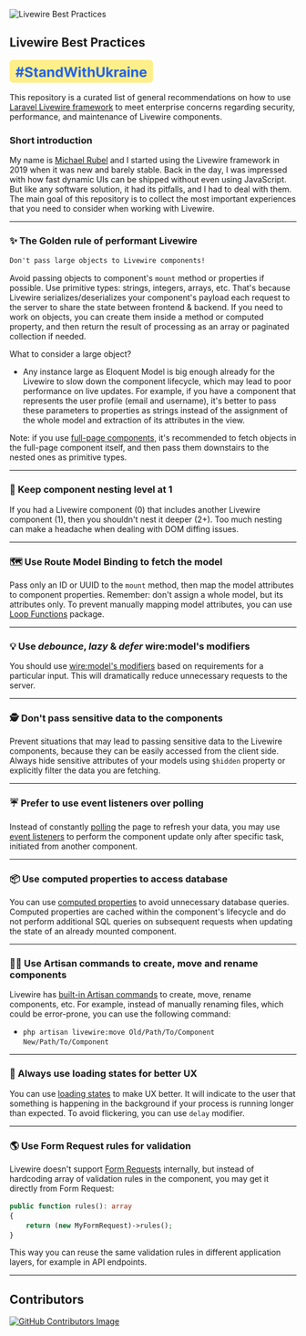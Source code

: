 ![Livewire Best Practices](https://avatars.githubusercontent.com/u/51960834?s=100&v=4)

## Livewire Best Practices
[![StandWithUkraine](https://raw.githubusercontent.com/vshymanskyy/StandWithUkraine/main/badges/StandWithUkraine.svg)](https://github.com/vshymanskyy/StandWithUkraine/blob/main/docs/README.md)

This repository is a curated list of general recommendations on how to use [Laravel Livewire framework](https://github.com/livewire/livewire) to meet enterprise concerns regarding security, performance, and maintenance of Livewire components.

### Short introduction
My name is [Michael Rubel](https://github.com/michael-rubel) and I started using the Livewire framework in 2019 when it was new and barely stable. Back in the day, I was impressed with how fast dynamic UIs can be shipped without even using JavaScript. But like any software solution, it had its pitfalls, and I had to deal with them. The main goal of this repository is to collect the most important experiences that you need to consider when working with Livewire.

---
### ✨ The Golden rule of performant Livewire
```html
Don't pass large objects to Livewire components!
```

Avoid passing objects to component's `mount` method or properties if possible. Use primitive types: strings, integers, arrays, etc. That's because Livewire serializes/deserializes your component's payload each request to the server to share the state between frontend & backend. If you need to work on objects, you can create them inside a method or computed property, and then return the result of processing as an array or paginated collection if needed.

What to consider a large object?
- Any instance large as Eloquent Model is big enough already for the Livewire to slow down the component lifecycle, which may lead to poor performance on live updates. For example, if you have a component that represents the user profile (email and username), it's better to pass these parameters to properties as strings instead of the assignment of the whole model and extraction of its attributes in the view.

Note: if you use [full-page components](https://laravel-livewire.com/docs/2.x/rendering-components#page-components), it's recommended to fetch objects in the full-page component itself, and then pass them downstairs to the nested ones as primitive types.

---
### 🧵 Keep component nesting level at 1
If you had a Livewire component (0) that includes another Livewire component (1), then you shouldn't nest it deeper (2+). Too much nesting can make a headache when dealing with DOM diffing issues.

---
### 🗺️ Use Route Model Binding to fetch the model
Pass only an ID or UUID to the `mount` method, then map the model attributes to component properties. Remember: don't assign a whole model, but its attributes only. To prevent manually mapping model attributes, you can use [Loop Functions](https://github.com/michael-rubel/laravel-loop-functions#assign-eloquent-model-attributes-to-class-properties) package.

---
### 💡 Use *debounce*, *lazy* & *defer* wire:model's modifiers
You should use [wire:model's modifiers](https://laravel-livewire.com/docs/2.x/properties#debouncing-input) based on requirements for a particular input. This will dramatically reduce unnecessary requests to the server.

---
### 🕵️ Don't pass sensitive data to the components
Prevent situations that may lead to passing sensitive data to the Livewire components, because they can be easily accessed from the client side. Always hide sensitive attributes of your models using `$hidden` property or explicitly filter the data you are fetching.

---
### ☔ Prefer to use event listeners over polling
Instead of constantly [polling](https://laravel-livewire.com/docs/2.x/polling#polling-background) the page to refresh your data, you may use [event listeners](https://laravel-livewire.com/docs/2.x/events#event-listeners) to perform the component update only after specific task, initiated from another component.

---
### 📦 Use computed properties to access database
You can use [computed properties](https://laravel-livewire.com/docs/2.x/properties#computed-properties) to avoid unnecessary database queries. Computed properties are cached within the component's lifecycle and do not perform additional SQL queries on subsequent requests when updating the state of an already mounted component.

---
### 👨‍💻 Use Artisan commands to create, move and rename components
Livewire has [built-in Artisan commands](https://laravel-livewire.com/docs/2.x/reference#artisan-commands) to create, move, rename components, etc.
For example, instead of manually renaming files, which could be error-prone, you can use the following command:
- `php artisan livewire:move Old/Path/To/Component New/Path/To/Component`

---
### 💱 Always use loading states for better UX
You can use [loading states](https://laravel-livewire.com/docs/2.x/loading-states) to make UX better. It will indicate to the user that something is happening in the background if your process is running longer than expected. To avoid flickering, you can use `delay` modifier.

---
### 🌎 Use Form Request rules for validation
Livewire doesn't support [Form Requests](https://laravel.com/docs/9.x/validation#form-request-validation) internally, but instead of hardcoding array of validation rules in the component, you may get it directly from Form Request:
```php
public function rules(): array
{
    return (new MyFormRequest)->rules();
}
```

This way you can reuse the same validation rules in different application layers, for example in API endpoints.

---
## Contributors
[![GitHub Contributors Image](https://contrib.rocks/image?repo=michael-rubel/livewire-best-practices)](https://github.com/michael-rubel/livewire-best-practices/graphs/contributors)
